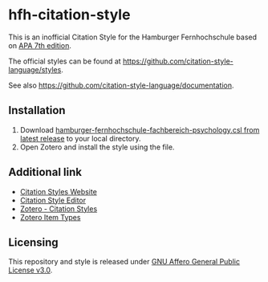 # hfh-citation-style

This is an inofficial Citation Style for the Hamburger Fernhochschule based on [APA 7th edition](http://www.zotero.org/styles/apa-single-spaced).

The official styles can be found at https://github.com/citation-style-language/styles.

See also https://github.com/citation-style-language/documentation.

## Installation

1. Download [hamburger-fernhochschule-fachbereich-psychology.csl from latest release](https://github.com/kimayoi72/hfh-citation-style/releases/latest) to your local directory.
2. Open Zotero and install the style using the file.

## Additional link

- [Citation Styles Website](https://citationstyles.org/)
- [Citation Style Editor](https://editor.citationstyles.org/)
- [Zotero - Citation Styles](https://www.zotero.org/support/dev/citation_styles)
- [Zotero Item Types](https://aurimasv.github.io/z2csl/typeMap.xml)

## Licensing

This repository and style is released under [GNU Affero General Public License v3.0](https://github.com/kimayoi72/hfh-citation-style/blob/main/LICENSE).
